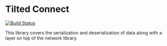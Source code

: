 # Tilted Connect

[![Build Status](https://dev.azure.com/TiltedPhoques/TiltedConnect/_apis/build/status/tiltedphoques.TiltedConnect?branchName=master)](https://dev.azure.com/TiltedPhoques/TiltedConnect/_build/latest?definitionId=1&branchName=master)

This library covers the serialization and deserialization of data along with a layer on top of the network library.
